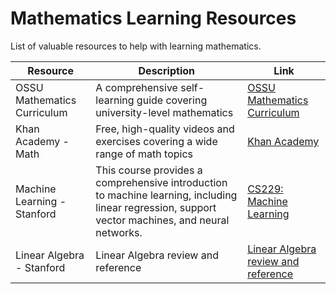 # **Mathematics Learning Resources**

List of valuable resources to help with learning mathematics.

| **Resource**                                              | **Description**                                                                        | **Link**                                                               |
|-----------------------------------------------------------|----------------------------------------------------------------------------------------|------------------------------------------------------------------------|
| OSSU Mathematics Curriculum                               | A comprehensive self-learning guide covering university-level mathematics              | [OSSU Mathematics Curriculum](https://github.com/ossu/math)             |
| Khan Academy - Math                                       | Free, high-quality videos and exercises covering a wide range of math topics            | [Khan Academy](https://www.khanacademy.org/math) |
| Machine Learning - Stanford                    | This course provides a comprehensive introduction to machine learning, including linear regression, support vector machines, and neural networks. | [CS229: Machine Learning](https://cs229.stanford.edu/lectures-spring2022/main_notes.pdf) |
| Linear Algebra - Stanford | Linear Algebra review and reference | [Linear Algebra review and reference](https://cs229.stanford.edu/section/cs229-linalg.pdf) |


